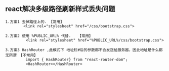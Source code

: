 ## react解决多级路径刷新样式丢失问题
    1.方案1 去掉路径上的. 【常用】
            <link rel="stylesheet" href="/css/bootstrap.css"> 
         
    2.方案2 使用 %PUBLIC_URL% 代替.   【常用】
             <link rel="stylesheet" href="%PUBLIC_URL%/css/bootstrap.css">
              
    3.方案3 HashRouter ,此模式下 地址栏#后的参数都不会发送给服务器，因此地址是什么都无所谓 【不常用】
             import { HashRouter} from "react-router-dom"; 
             <HashRouter></HashRouter>
